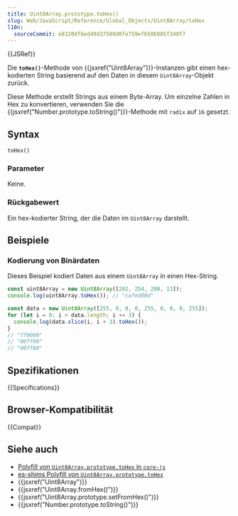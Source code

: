 ```yaml
---
title: Uint8Array.prototype.toHex()
slug: Web/JavaScript/Reference/Global_Objects/Uint8Array/toHex
l10n:
  sourceCommit: e8320dfbed49d37589d0fe759ef6506885f340f7
---
```


{{JSRef}}

Die **`toHex()`**-Methode von {{jsxref("Uint8Array")}}-Instanzen gibt einen hex-kodierten String basierend auf den Daten in diesem `Uint8Array`-Objekt zurück.

Diese Methode erstellt Strings aus einem Byte-Array. Um einzelne Zahlen in Hex zu konvertieren, verwenden Sie die {{jsxref("Number.prototype.toString()")}}-Methode mit `radix` auf `16` gesetzt.

## Syntax

```js-nolint
toHex()
```

### Parameter

Keine.

### Rückgabewert

Ein hex-kodierter String, der die Daten im `Uint8Array` darstellt.

## Beispiele

### Kodierung von Binärdaten

Dieses Beispiel kodiert Daten aus einem `Uint8Array` in einen Hex-String.

```js
const uint8Array = new Uint8Array([202, 254, 208, 13]);
console.log(uint8Array.toHex()); // "cafed00d"

const data = new Uint8Array([255, 0, 0, 0, 255, 0, 0, 0, 255]);
for (let i = 0; i < data.length; i += 3) {
  console.log(data.slice(i, i + 3).toHex());
}
// "ff0000"
// "00ff00"
// "00ff00"
```

## Spezifikationen

{{Specifications}}

## Browser-Kompatibilität

{{Compat}}

## Siehe auch

- [Polyfill von `Uint8Array.prototype.toHex` in `core-js`](https://github.com/zloirock/core-js#uint8array-to--from-base64-and-hex)
- [es-shims Polyfill von `Uint8Array.prototype.toHex`](https://www.npmjs.com/package/es-arraybuffer-base64)
- {{jsxref("Uint8Array")}}
- {{jsxref("Uint8Array.fromHex()")}}
- {{jsxref("Uint8Array.prototype.setFromHex()")}}
- {{jsxref("Number.prototype.toString()")}}
